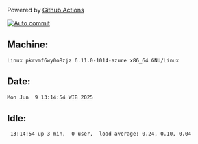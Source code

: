 Powered by [Github Actions](https://github.com/features/actions)

[![Auto commit](https://github.com/hiage/workstation/workflows/Auto%20commit/badge.svg)](https://github.com/hiage/workstation/actions?query=workflow%3A%22Auto+commit%22)

## Machine:
```
Linux pkrvmf6wy0o8zjz 6.11.0-1014-azure x86_64 GNU/Linux
```
## Date:
```
Mon Jun  9 13:14:54 WIB 2025
```
## Idle:
```
 13:14:54 up 3 min,  0 user,  load average: 0.24, 0.10, 0.04
```
